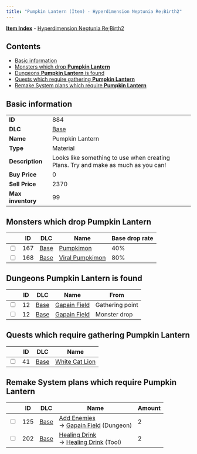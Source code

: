 ```yaml
---
title: "Pumpkin Lantern (Item) - Hyperdimension Neptunia Re;Birth2"
---
```


[**Item Index**](/neptunia/rb2/item/index.html) - [Hyperdimension Neptunia Re;Birth2](/neptunia/rb2)

## Contents

- [Basic information](#basic-information)
- [Monsters which drop **Pumpkin Lantern**](#monsters-which-drop-pumpkin-lantern)
- [Dungeons **Pumpkin Lantern** is found](#dungeons-pumpkin-lantern-is-found)
- [Quests which require gathering **Pumpkin Lantern**](#quests-which-require-gathering-pumpkin-lantern)
- [Remake System plans which require **Pumpkin Lantern**](#remake-system-plans-which-require-pumpkin-lantern)

## Basic information

|   |   |
| -- | -- |
| **ID** | 884 |
| **DLC** | [Base](/neptunia/rb2/dlc/0-base.html) |
| **Name** | Pumpkin Lantern |
| **Type** | Material |
| **Description** | Looks like something to use when creating Plans. Try and make as much as you can! |
| **Buy Price** | 0 |
| **Sell Price** | 2370 |
| **Max inventory** | 99 |

## Monsters which drop **Pumpkin Lantern**

|    | ID | DLC | Name | Base drop rate |
| -- | -- | --- | ---- | -------------- |
| <input type="checkbox" id="rb2-monster-0-167" class="trackbox" /> | 167 | [Base](/neptunia/rb2/dlc/0-base.html) | [Pumpkimon](/neptunia/rb2/monster/0-167-pumpkimon.html) | 40% |
| <input type="checkbox" id="rb2-monster-0-168" class="trackbox" /> | 168 | [Base](/neptunia/rb2/dlc/0-base.html) | [Viral Pumpkimon](/neptunia/rb2/monster/0-168-viral-pumpkimon.html) | 80% |

## Dungeons **Pumpkin Lantern** is found

|    | ID | DLC | Name | From |
| -- | -- | --- | ---- | ---- |
| <input type="checkbox" id="rb2-dungeon-0-12" class="trackbox" /> | 12 | [Base](/neptunia/rb2/dlc/0-base.html) | [Gapain Field](/neptunia/rb2/dungeon/0-12-gapain-field.html) | Gathering point |
| <input type="checkbox" id="rb2-dungeon-0-12" class="trackbox" /> | 12 | [Base](/neptunia/rb2/dlc/0-base.html) | [Gapain Field](/neptunia/rb2/dungeon/0-12-gapain-field.html) | Monster drop |

## Quests which require gathering **Pumpkin Lantern**

|    | ID | DLC | Name |
| -- | -- | --- | ---- |
| <input type="checkbox" id="rb2-quest-0-41" class="trackbox" /> | 41 | [Base](/neptunia/rb2/dlc/0-base.html) | [White Cat Lion](/neptunia/rb2/quest/0-41-white-cat-lion.html) |

## Remake System plans which require **Pumpkin Lantern**

|    | ID | DLC | Name | Amount |
| -- | -- | --- | ---- | ------ |
| <input type="checkbox" id="rb2-remake-0-125" class="trackbox" /> | 125 | [Base](/neptunia/rb2/dlc/0-base.html) | [Add Enemies](/neptunia/rb2/remake/0-125-add-enemies.html)<br />→ [Gapain Field](/neptunia/rb2/dungeon/0-12-gapain-field.html) (Dungeon) | 2 |
| <input type="checkbox" id="rb2-remake-0-202" class="trackbox" /> | 202 | [Base](/neptunia/rb2/dlc/0-base.html) | [Healing Drink](/neptunia/rb2/remake/0-202-healing-drink.html)<br />→ [Healing Drink](/neptunia/rb2/item/0-3-healing-drink.html) (Tool) | 2 |